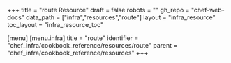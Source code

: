 +++
title = "route Resource"
draft = false
robots = ""
gh_repo = "chef-web-docs"
data_path = ["infra","resources","route"]
layout = "infra_resource"
toc_layout = "infra_resource_toc"

[menu]
  [menu.infra]
    title = "route"
    identifier = "chef_infra/cookbook_reference/resources/route"
    parent = "chef_infra/cookbook_reference/resources"
+++

<!-- The contents of this page are automatically generated from the route.yaml file in the data directory. -->
<!-- To suggest a change, edit the https://github.com/chef/chef/blob/master/lib/chef/resource/route.rb file
      and submit a pull request to the https://github.com/chef/chef repository. -->

